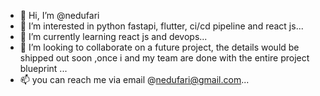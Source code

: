 - 👋 Hi, I’m @nedufari
- 👀 I’m interested in python fastapi, flutter, ci/cd pipeline and react js...
- 🌱 I’m currently learning react js and devops...
- 💞️ I’m looking to collaborate on a future project, the details would be shipped out soon ,once i and my team are done with the entire project blueprint ...
- 📫 you can reach me via email @nedufari@gmail.com...

<!---
nedufari/nedufari is a ✨ special ✨ repository because its `README.md` (this file) appears on your GitHub profile.
You can click the Preview link to take a look at your changes.
--->
